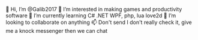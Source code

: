  👋 Hi, I’m @Galib2017
 👀 I’m interested in making games and productivity software
 🌱 I’m currently learning C# .NET WPF, php, lua love2d
 💞️ I’m looking to collaborate on anything 
 📫 Don't send I don't really check it, give me a knock messenger then we can chat

<!---
Galib2017/Galib2017 is a ✨ special ✨ repository because its `README.md` (this file) appears on your GitHub profile.
You can click the Preview link to take a look at your changes.
--->
